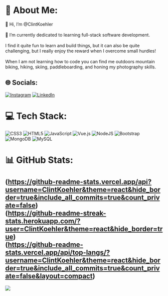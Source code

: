 # 💫 About Me:
👋 Hi, I’m @ClintKoehler<br><br>👀 I’m currently dedicated to learning full-stack software development.<br><br>
I find it quite fun to learn and build things, but it can also be quite challenging, but I really enjoy the reward when I overcome small hurdles!<br><br>
When I am not learning how to code you can find me outdoors mountain biking, hiking, skiing, paddleboarding, and honing my photography skills.


## 🌐 Socials:
[![Instagram](https://img.shields.io/badge/Instagram-%23E4405F.svg?logo=Instagram&logoColor=white)](https://www.instagram.com/clintkoehler/) [![LinkedIn](https://img.shields.io/badge/LinkedIn-%230077B5.svg?logo=linkedin&logoColor=white)](https://www.linkedin.com/in/clint-koehler/) 

# 💻 Tech Stack:
![CSS3](https://img.shields.io/badge/css3-%231572B6.svg?style=for-the-badge&logo=css3&logoColor=white) ![HTML5](https://img.shields.io/badge/html5-%23E34F26.svg?style=for-the-badge&logo=html5&logoColor=white) ![JavaScript](https://img.shields.io/badge/javascript-%23323330.svg?style=for-the-badge&logo=javascript&logoColor=%23F7DF1E) ![Vue.js](https://img.shields.io/badge/vuejs-%2335495e.svg?style=for-the-badge&logo=vuedotjs&logoColor=%234FC08D) ![NodeJS](https://img.shields.io/badge/node.js-6DA55F?style=for-the-badge&logo=node.js&logoColor=white) ![Bootstrap](https://img.shields.io/badge/bootstrap-%23563D7C.svg?style=for-the-badge&logo=bootstrap&logoColor=white) ![MongoDB](https://img.shields.io/badge/MongoDB-%234ea94b.svg?style=for-the-badge&logo=mongodb&logoColor=white) ![MySQL](https://img.shields.io/badge/mysql-%2300f.svg?style=for-the-badge&logo=mysql&logoColor=white)
# 📊 GitHub Stats:
(https://github-readme-stats.vercel.app/api?username=ClintKoehler&theme=react&hide_border=true&include_all_commits=true&count_private=false)<br/>
(https://github-readme-streak-stats.herokuapp.com/?user=ClintKoehler&theme=react&hide_border=true)<br/>
(https://github-readme-stats.vercel.app/api/top-langs/?username=ClintKoehler&theme=react&hide_border=true&include_all_commits=true&count_private=false&layout=compact)
---
[![](https://visitcount.itsvg.in/api?id=ClintKoehler&icon=0&color=9)](https://visitcount.itsvg.in)
